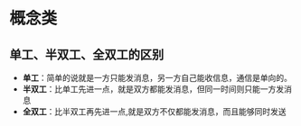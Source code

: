 # 概念类

## 单工、半双工、全双工的区别
+ **单工**：简单的说就是一方只能发消息，另一方自己能收信息，通信是单向的。
+ **半双工**：比单工先进一点，就是双方都能发消息，但同一时间则只能一方发消息
+ **全双工**：比半双工再先进一点,就是双方不仅都能发消息，而且能够同时发送